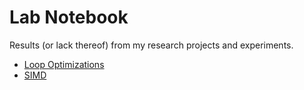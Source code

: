 # Lab Notebook

Results (or lack thereof) from my research projects and experiments.

- [Loop Optimizations](/lab-notebook/loop-optimizations)
- [SIMD](/lab-notebook/simd)
